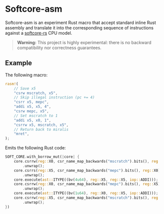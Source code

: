 # Softcore-asm

Softcore-asm is an experiment Rust macro that accept standard inline Rust assembly and translate it into the corresponding sequence of instructions against a [softcore-rs](github.com/CharlyCst/softcore-rs) CPU model.

> **Warning:** This project is highly experimental: there is no backward compatibility nor correctness guarantees.

## Example

The following macro:

```rs
rasm!(
    // Save x5
    "csrw mscratch, x5",
    // Skip illegal instruction (pc += 4)
    "csrr x5, mepc",
    "addi x5, x5, 4",
    "csrw mepc, x5",
    // Set mscratch to 1
    "addi x5, x0, 1",
    "csrrw x5, mscratch, x5",
    // Return back to miralis
    "mret",
);
```

Emits the following Rust code:

```rs
SOFT_CORE.with_borrow_mut(|core| {
    core.csrrw(reg::X0, csr_name_map_backwards("mscratch").bits(), reg::X5)
        .unwrap();
    core.csrrs(reg::X5, csr_name_map_backwards("mepc").bits(), reg::X0)
        .unwrap();
    core.execute(ast::ITYPE((bv(4u64), reg::X5, reg::X5, iop::ADDI)));
    core.csrrw(reg::X0, csr_name_map_backwards("mepc").bits(), reg::X5)
        .unwrap();
    core.execute(ast::ITYPE((bv(1u64), reg::X0, reg::X5, iop::ADDI)));
    core.csrrw(reg::X5, csr_name_map_backwards("mscratch").bits(), reg::X5)
        .unwrap();
})
```
